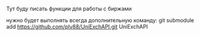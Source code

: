Тут буду писать функции для работы с биржами


нужно будет выполнять всегда дополнительную команду:
git submodule add https://github.com/plv88/UniExchAPI.git UniExchAPI





